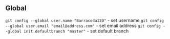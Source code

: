 ## Global
`git config --global user.name "Barracoda130"` - set username
`git config --global user.email "email@address.com"` - set email address
`git config --global init.defaultbranch "master"` - set default branch